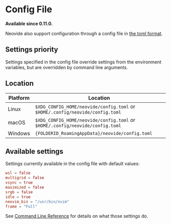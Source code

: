 # Config File

**Available since 0.11.0.**

Neovide also support configuration through a config file in [the toml format](https://toml.io).

## Settings priority

Settings specified in the config file override settings from the environment variables, but are
overridden by command line arguments.

## Location

|Platform|Location|
|--------|-----|
|Linux|`$XDG_CONFIG_HOME/neovide/config.toml` or `$HOME/.config/neovide/config.toml`|
|macOS|`$XDG_CONFIG_HOME/neovide/config.toml` or `$HOME/.config/neovide/config.toml`|
|Windows|`{FOLDERID_RoamingAppData}/neovide/config.toml`|

## Available settings

Settings currently available in the config file with default values:

```toml
wsl = false
multigrid = false
vsync = true
maximized = false
srgb = false
idle = true
neovim_bin = "/usr/bin/nvim"
frame = "Full"
```

See [Command Line Reference](command-line-reference.md) for details on what those settings do.
